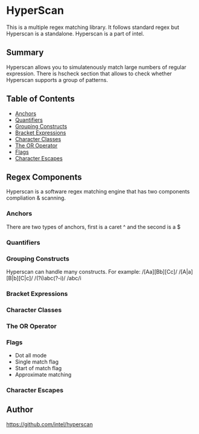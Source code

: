 # HyperScan
This is a multiple regex matching library. It follows standard regex but Hyperscan is a standalone. Hyperscan is a part of intel. 

## Summary

Hyperscan allows you to simulatenously match large numbers of regular expression. There is hscheck section that allows to check whether Hyperscan supports a group of patterns. 

## Table of Contents

- [Anchors](#anchors)
- [Quantifiers](#quantifiers)
- [Grouping Constructs](#grouping-constructs)
- [Bracket Expressions](#bracket-expressions)
- [Character Classes](#character-classes)
- [The OR Operator](#the-or-operator)
- [Flags](#flags)
- [Character Escapes](#character-escapes)

## Regex Components
Hyperscan is a software regex matching engine that has two components compliation & scanning. 
### Anchors
There are two types of anchors, first is a caret ^ and the second is a $
### Quantifiers

### Grouping Constructs
Hyperscan can handle many constructs. For example: 
/[Aa][Bb][Cc]/
/[A|a][B|b][C|c]/
/(?i)abc(?-i)/
/abc/i
### Bracket Expressions

### Character Classes

### The OR Operator

### Flags
- Dot all mode
- Single match flag
- Start of match flag
- Approximate matching

### Character Escapes

## Author
https://github.com/intel/hyperscan

